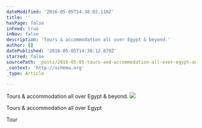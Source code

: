 ```yaml
---
dateModified: '2016-05-05T14:38:02.110Z'
title: ''
hasPage: false
inFeed: true
inNav: false
description: 'Tours & accommodation all over Egypt & beyond.'
author: []
datePublished: '2016-05-05T14:38:12.879Z'
starred: false
sourcePath: _posts/2016-05-05-tours-and-accommodation-all-over-egypt-and-beyond.md
_context: 'http://schema.org'
_type: Article

---
```

Tours & accommodation all over Egypt & beyond.
![](https://the-grid-user-content.s3-us-west-2.amazonaws.com/f37a2601-4b31-4d04-8d96-6ae5c0397aad.gif)

Tours & accommodation all over Egypt

Tour